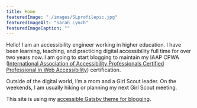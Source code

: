 ```yaml
---
title: Home
featuredImage: "./images/SLprofilepic.jpg"
featuredImageAlt: "Sarah Lynch"
featuredImageCaption: ""
---
```


Hello!  I am an accessibility engineer working in higher education.  I have been learning, teaching, and practicing digital accessibility full time for over two years now.  I am going to start blogging to maintain my IAAP CPWA ([International Association of Accessibility Professionals Certified Professional in Web Accessibility](https://www.accessibilityassociation.org/cpwacertification)) certification.  

Outside of the digital world, I’m a mom and a Girl Scout leader.  On the weekends, I am usually hiking or planning my next Girl Scout meeting.  

This site is using my [accessible Gatsby theme for blogging](https://github.com/slynch-a11y/gatsby-theme-a11y-blog).  


 

